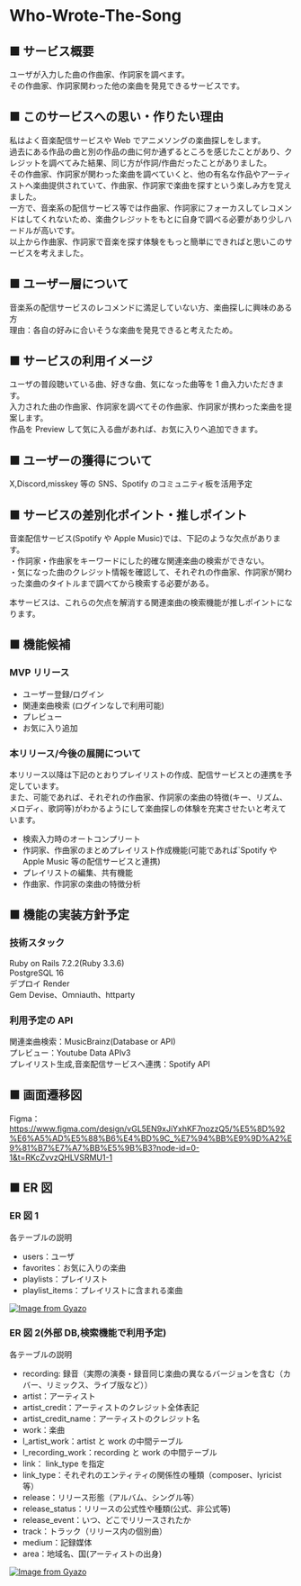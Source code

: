 # Who-Wrote-The-Song

## ■ サービス概要

ユーザが入力した曲の作曲家、作詞家を調べます。  
その作曲家、作詞家関わった他の楽曲を発見できるサービスです。

## ■ このサービスへの思い・作りたい理由

私はよく音楽配信サービスや Web でアニメソングの楽曲探しをします。  
過去にある作品の曲と別の作品の曲に何か通ずるところを感じたことがあり、クレジットを調べてみた結果、同じ方が作詞/作曲だったことがありました。  
その作曲家、作詞家が関わった楽曲を調べていくと、他の有名な作品やアーティストへ楽曲提供されていて、作曲家、作詞家で楽曲を探すという楽しみ方を覚えました。  
一方で、音楽系の配信サービス等では作曲家、作詞家にフォーカスしてレコメンドはしてくれないため、楽曲クレジットをもとに自身で調べる必要があり少しハードルが高いです。  
以上から作曲家、作詞家で音楽を探す体験をもっと簡単にできればと思いこのサービスを考えました。

## ■ ユーザー層について

音楽系の配信サービスのレコメンドに満足していない方、楽曲探しに興味のある方  
理由：各自の好みに合いそうな楽曲を発見できると考えたため。

## ■ サービスの利用イメージ

ユーザの普段聴いている曲、好きな曲、気になった曲等を 1 曲入力いただきます。  
入力された曲の作曲家、作詞家を調べてその作曲家、作詞家が携わった楽曲を提案します。  
作品を Preview して気に入る曲があれば、お気に入りへ追加できます。

## ■ ユーザーの獲得について

X,Discord,misskey 等の SNS、Spotify のコミュニティ板を活用予定

## ■ サービスの差別化ポイント・推しポイント

音楽配信サービス(Spotify や Apple Music)では、下記のような欠点があります。  
・作詞家・作曲家をキーワードにした的確な関連楽曲の検索ができない。  
・気になった曲のクレジット情報を確認して、それぞれの作曲家、作詞家が関わった楽曲のタイトルまで調べてから検索する必要がある。

本サービスは、これらの欠点を解消する関連楽曲の検索機能が推しポイントになります。

## ■ 機能候補

### MVP リリース

- ユーザー登録/ログイン
- 関連楽曲検索 (ログインなしで利用可能)
- プレビュー
- お気に入り追加

### 本リリース/今後の展開について

本リリース以降は下記のとおりプレイリストの作成、配信サービスとの連携を予定しています。  
また、可能であれば、それぞれの作曲家、作詞家の楽曲の特徴(キー、リズム、メロディ、歌詞等)がわかるようにして楽曲探しの体験を充実させたいと考えています。

- 検索入力時のオートコンプリート
- 作詞家、作曲家のまとめプレイリスト作成機能(可能であれば`Spotify や Apple Music 等の配信サービスと連携)
- プレイリストの編集、共有機能
- 作曲家、作詞家の楽曲の特徴分析

## ■ 機能の実装方針予定

### 技術スタック

Ruby on Rails 7.2.2(Ruby 3.3.6)  
PostgreSQL 16  
デプロイ Render  
Gem Devise、Omniauth、httparty

### 利用予定の API

関連楽曲検索：MusicBrainz(Database or API)  
プレビュー：Youtube Data APIv3  
プレイリスト生成,音楽配信サービスへ連携：Spotify API

## ■ 画面遷移図

Figma：https://www.figma.com/design/vGL5EN9xJiYxhKF7nozzQ5/%E5%8D%92%E6%A5%AD%E5%88%B6%E4%BD%9C_%E7%94%BB%E9%9D%A2%E9%81%B7%E7%A7%BB%E5%9B%B3?node-id=0-1&t=RKcZvvzQHLVSRMU1-1

## ■ ER 図

### ER 図 1

各テーブルの説明

- users：ユーザ
- favorites：お気に入りの楽曲
- playlists：プレイリスト
- playlist_items：プレイリストに含まれる楽曲

[![Image from Gyazo](https://i.gyazo.com/ef8c802d72a52cbe7dfa293212967ca4.png)](https://gyazo.com/ef8c802d72a52cbe7dfa293212967ca4)

### ER 図 2(外部 DB,検索機能で利用予定)

各テーブルの説明

- recording: 録音（実際の演奏・録音同じ楽曲の異なるバージョンを含む（カバー、リミックス、ライブ版など））
- artist：アーティスト
- artist_credit：アーティストのクレジット全体表記
- artist_credit_name：アーティストのクレジット名
- work：楽曲
- l_artist_work：artist と work の中間テーブル
- l_recording_work：recording と work の中間テーブル
- link： link_type を指定
- link_type：それぞれのエンティティの関係性の種類（composer、lyricist 等）
- release：リリース形態（アルバム、シングル等）
- release_status：リリースの公式性や種類(公式、非公式等)
- release_event：いつ、どこでリリースされたか
- track：トラック（リリース内の個別曲）
- medium：記録媒体
- area：地域名、国(アーティストの出身)

[![Image from Gyazo](https://i.gyazo.com/e6fa1292d8f2d7937114dc34024f1114.png)](https://gyazo.com/e6fa1292d8f2d7937114dc34024f1114)
